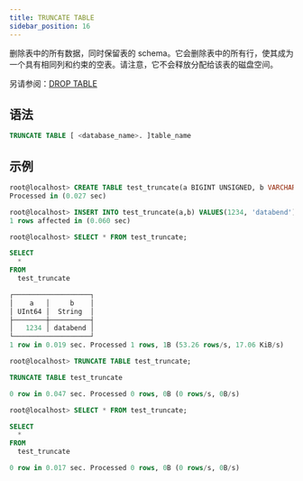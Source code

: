 ```yaml
---
title: TRUNCATE TABLE
sidebar_position: 16
---
```


删除表中的所有数据，同时保留表的 schema。它会删除表中的所有行，使其成为一个具有相同列和约束的空表。请注意，它不会释放分配给该表的磁盘空间。

另请参阅：[DROP TABLE](20-ddl-drop-table.md)

## 语法

```sql
TRUNCATE TABLE [ <database_name>. ]table_name
```

## 示例

```sql
root@localhost> CREATE TABLE test_truncate(a BIGINT UNSIGNED, b VARCHAR);
Processed in (0.027 sec)

root@localhost> INSERT INTO test_truncate(a,b) VALUES(1234, 'databend');
1 rows affected in (0.060 sec)

root@localhost> SELECT * FROM test_truncate;

SELECT
  *
FROM
  test_truncate

┌───────────────────┐
│    a   │     b    │
│ UInt64 │  String  │
├────────┼──────────┤
│   1234 │ databend │
└───────────────────┘
1 row in 0.019 sec. Processed 1 rows, 1B (53.26 rows/s, 17.06 KiB/s)

root@localhost> TRUNCATE TABLE test_truncate;

TRUNCATE TABLE test_truncate

0 row in 0.047 sec. Processed 0 rows, 0B (0 rows/s, 0B/s)

root@localhost> SELECT * FROM test_truncate;

SELECT
  *
FROM
  test_truncate

0 row in 0.017 sec. Processed 0 rows, 0B (0 rows/s, 0B/s)
```